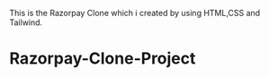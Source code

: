 This is the Razorpay Clone which i created by using HTML,CSS and Tailwind.
# Razorpay-Clone-Project
